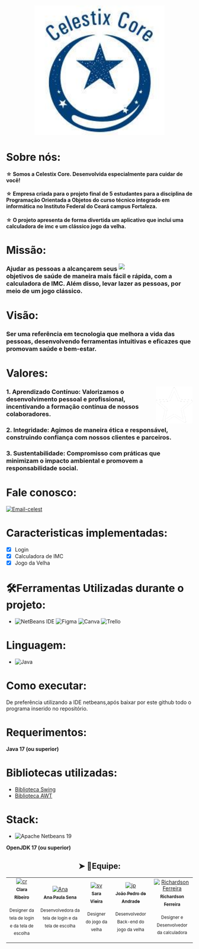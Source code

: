 <div align ="center">
  <img src="https://github.com/Celestix-Core/Projeto_POO/blob/main/ICONS/logocelestixcore1.jpg" width = "350px"/>
  </div>
 
# Sobre nós:
<h4>☆ Somos a Celestix Core. Desenvolvida especialmente para cuidar de você!
</h4>

  
<h4>
 ☆ Empresa criada para o projeto final de 5 estudantes para a disciplina de Programação Orientada a Objetos do curso técnico integrado em informática no Instituto Federal do Ceará campus Fortaleza. 
  </h4>
  
<h4>
   ☆ O projeto apresenta de forma divertida um aplicativo que inclui uma calculadora de imc e um clássico jogo da velha.
  </h4>
  
# Missão:
<img align='right' src='https://github.com/CatBoxArtsCo/.github/assets/101335613/029c2048-c4b7-42d2-9c52-f54681c60d78' width='200'>
 <h3 align="left">Ajudar as pessoas a alcançarem seus objetivos de saúde de maneira mais fácil e rápida, com a calculadora de IMC. Além disso, levar lazer as pessoas, por meio de um jogo clássico.</h3>
  
# Visão:
<h3>Ser uma referência em tecnologia que melhora a vida das pessoas, desenvolvendo ferramentas intuitivas e eficazes que promovam saúde e bem-estar.</h3>

# Valores:
<img align='right' src='https://github.com/Celestix-Core/Projeto_POO/blob/main/ICONS/Estrela%20(1).png' width='100'>
<h3 align="left">1. Aprendizado Contínuo: Valorizamos o desenvolvimento pessoal e profissional, incentivando a formação contínua de nossos colaboradores.
</h3>
<h3>2. Integridade: Agimos de maneira ética e responsável, construindo confiança com nossos clientes e parceiros.
</h3>
<h3>3. Sustentabilidade: Compromisso com práticas que minimizam o impacto ambiental e promovem a responsabilidade social.
</h3>


# Fale conosco:
 <a target="_blank" href="mailto:celestixcore@gmail.com"> <img height="30" width="120" alt="Email-celest" src="https://img.shields.io/badge/Gmail-D14836?style=for-the-        badge&logo=gmail&logoColor=white"/></a>
 
# Caracteristicas implementadas:

* [x] Login
* [x] Calculadora de IMC
* [x] Jogo da Velha

# 🛠Ferramentas Utilizadas durante o projeto: 
 *   ![NetBeans IDE](https://img.shields.io/badge/NetBeansIDE-1B6AC6.svg?style=for-the-badge&logo=apache-netbeans-ide&logoColor=white)
     ![Figma](https://img.shields.io/badge/Figma-F24E1E?style=for-the-badge&logo=figma&logoColor=white)
     ![Canva](https://img.shields.io/badge/Canva-%2300C4CC.svg?&style=for-the-badge&logo=Canva&logoColor=white)
     ![Trello](http://img.shields.io/badge/Trello-%23026AA7.svg?style=for-the-badge&logo=Trello&logoColor=white)
     
# Linguagem:

* ![Java](https://img.shields.io/badge/java-%23ED8B00.svg?style=for-the-badge&logo=openjdk&logoColor=white)

# Como executar:
De preferência utilizando a IDE netbeans,após baixar por este github todo o programa inserido no repositório.

# Requerimentos:
**Java 17 (ou superior)**

# Bibliotecas utilizadas: 
- [Biblioteca Swing](https://homepages.dcc.ufmg.br/~fsantos/ECOi06/aulaSwingSWT.pdf)
- [Biblioteca AWT](https://homepages.dcc.ufmg.br/~fsantos/ECOi06/aulaSwingSWT.pdf)

# Stack:
* ![Apache Netbeans 19](https://img.shields.io/badge/apache%20netbeans-1B6AC6?style=for-the-badge&logo=apache%20netbeans%20IDE&logoColor=white)

**OpenJDK 17 (ou superior)**

<h2 align="center">➤ 💼Equipe:</h2></b>

<div align="center">
<table>
  <tbody>
    <tr>
      <td align="center"><a href="https://github.com/clararibeiro09"><img src="https://avatars.githubusercontent.com/u/159394411?v=4" width="100px;" alt="cr"/><br /><sub><b>Clara Ribeiro</b>
        </a>
        <p><sub>Designer da tela de login e da tela de escolha </sub></p></sub></td>
          <td align="center"><a href="https://github.com/anapaulasena8"><img src="https://avatars.githubusercontent.com/u/160032234?v=4" width="100px;" alt="Ana"/><br /><sub><b>Ana Paula Sena</b></sub></a>
        <p><sub> Desenvolvedora da tela de login e da tela de escolha</sub></p></td>
      <td align="center"><a href="https://github.com/saravs858"><img src="https://avatars.githubusercontent.com/u/159447242?v=4" width="100px;" alt="sv"/><br /><sub><b>Sara Vieira</b></a>
        <p><sub>Designer do jogo da velha</sub></p></sub></td>
      <td align="center"><a href="https://github.com/joaopedrohub"><img src="https://avatars.githubusercontent.com/u/159566325?v=4" width="100px;" alt="jp"/><br /><sub><b>João Pedro de Andrade</b></a>
        <p><sub>Desenvolvedor Back-end do jogo da velha</sub></p></sub></td>
        <td align="center"><a href="https://github.com/rich4rds0n"><img src="https://avatars.githubusercontent.com/u/107577413?v=4" width="100px;" alt="Richardson Ferreira"/><br /><sub><b>Richardson Ferreira</b></sub></a>
        <p><sub>Designer e Desenvolvedor da calculadora</sub></p></td>
    </tr>
  </tbody>
</table>
</div>

